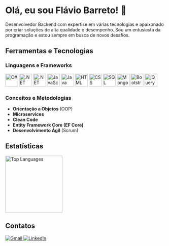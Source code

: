 # Olá, eu sou Flávio Barreto! 👋

Desenvolvedor Backend com expertise em várias tecnologias e apaixonado por criar soluções de alta qualidade e desempenho. Sou um entusiasta da programação e estou sempre em busca de novos desafios.

## Ferramentas e Tecnologias

### Linguagens e Frameworks

<img src="https://cdn.jsdelivr.net/gh/devicons/devicon@latest/icons/csharp/csharp-original.svg" width="40" height="40" alt="C#" />
<img src="https://cdn.jsdelivr.net/gh/devicons/devicon@latest/icons/dot-net/dot-net-original-wordmark.svg" width="40" height="40" alt=".NET" />
<img src="https://cdn.jsdelivr.net/gh/devicons/devicon@latest/icons/dotnetcore/dotnetcore-original.svg" width="40" height="40" alt=".NET Core" />
<img src="https://cdn.jsdelivr.net/gh/devicons/devicon@latest/icons/javascript/javascript-original.svg" width="40" height="40" alt="JavaScript" />
<img src="https://cdn.jsdelivr.net/gh/devicons/devicon@latest/icons/java/java-original.svg" width="40" height="40" alt="Java" />
<img src="https://cdn.jsdelivr.net/gh/devicons/devicon@latest/icons/html5/html5-original-wordmark.svg" width="40" height="40" alt="HTML" />
<img src="https://cdn.jsdelivr.net/gh/devicons/devicon@latest/icons/css3/css3-original-wordmark.svg" width="40" height="40" alt="CSS" />
<img src="https://cdn.jsdelivr.net/gh/devicons/devicon@latest/icons/sqlserver/sqlserver-original-wordmark.svg" width="40" height="40" alt="SQL Server" />
<img src="https://cdn.jsdelivr.net/gh/devicons/devicon@latest/icons/mongodb/mongodb-original-wordmark.svg" width="40" height="40" alt="MongoDB" />
<img src="https://cdn.jsdelivr.net/gh/devicons/devicon@latest/icons/bootstrap/bootstrap-original-wordmark.svg" width="40" height="40" alt="Bootstrap" />
<img src="https://cdn.jsdelivr.net/gh/devicons/devicon@latest/icons/jquery/jquery-original-wordmark.svg" width="40" height="40" alt="jQuery" />

### Conceitos e Metodologias

- **Orientação a Objetos** (OOP)
- **Microservices**
- **Clean Code**
- **Entity Framework Core (EF Core)**
- **Desenvolvimento Ágil** (Scrum)

## Estatísticas

<div>
<a href="https://github.com/flaviobarreto">
<img loading="lazy" height="180em" src="https://github-readme-stats.vercel.app/api/top-langs/?username=flaviobarreto&layout=compact&langs_count=7&theme=dracula" alt="Top Languages"/>
</a>
</div>

## Contatos

<div>
<a href="mailto:flavioaugusto32@gmail.com">
<img loading="lazy" src="https://img.shields.io/badge/Gmail-D14836?style=for-the-badge&logo=gmail&logoColor=white" alt="Gmail"/>
</a>
<a href="https://www.linkedin.com/in/flavioaugusto?utm_source=share&utm_campaign=share_via&utm_content=profile&utm_medium=ios_app" target="_blank">
<img loading="lazy" src="https://img.shields.io/badge/-LinkedIn-%230077B5?style=for-the-badge&logo=linkedin&logoColor=white" alt="LinkedIn"/>
</a>   
</div>
